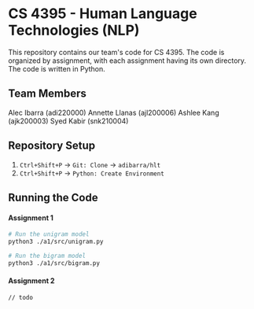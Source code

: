 # CS 4395 - Human Language Technologies (NLP)

This repository contains our team's code for CS 4395. The code is organized by assignment, with each assignment having its own directory. The code is written in Python.

## Team Members
Alec Ibarra (adi220000)
Annette Llanas (ajl200006)
Ashlee Kang (ajk200003)
Syed Kabir (snk210004)

## Repository Setup

1. `Ctrl+Shift+P` -> `Git: Clone` -> `adibarra/hlt`
2. `Ctrl+Shift+P` -> `Python: Create Environment`

## Running the Code

#### Assignment 1

```bash
# Run the unigram model
python3 ./a1/src/unigram.py

# Run the bigram model
python3 ./a1/src/bigram.py
```

#### Assignment 2

```bash
// todo
```
